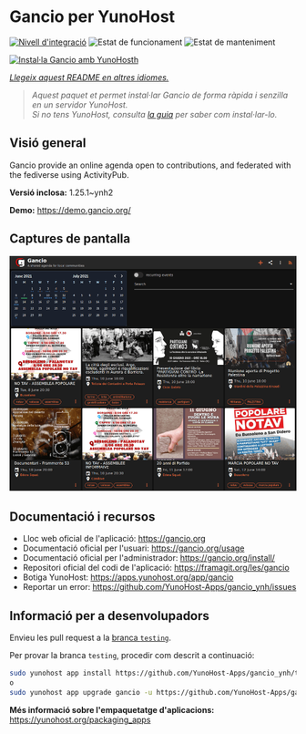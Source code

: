 <!--
N.B.: Aquest README ha estat generat automàticament per <https://github.com/YunoHost/apps/tree/master/tools/readme_generator>
NO s'ha de modificar manualment.
-->

# Gancio per YunoHost

[![Nivell d'integració](https://apps.yunohost.org/badge/integration/gancio)](https://ci-apps.yunohost.org/ci/apps/gancio/)
![Estat de funcionament](https://apps.yunohost.org/badge/state/gancio)
![Estat de manteniment](https://apps.yunohost.org/badge/maintained/gancio)

[![Instal·la Gancio amb YunoHosth](https://install-app.yunohost.org/install-with-yunohost.svg)](https://install-app.yunohost.org/?app=gancio)

*[Llegeix aquest README en altres idiomes.](./ALL_README.md)*

> *Aquest paquet et permet instal·lar Gancio de forma ràpida i senzilla en un servidor YunoHost.*  
> *Si no tens YunoHost, consulta [la guia](https://yunohost.org/install) per saber com instal·lar-lo.*

## Visió general

Gancio provide an online agenda open to contributions, and federated with the fediverse using ActivityPub.


**Versió inclosa:** 1.25.1~ynh2

**Demo:** <https://demo.gancio.org/>

## Captures de pantalla

![Captures de pantalla de Gancio](./doc/screenshots/screenshot.png)

## Documentació i recursos

- Lloc web oficial de l'aplicació: <https://gancio.org>
- Documentació oficial per l'usuari: <https://gancio.org/usage>
- Documentació oficial per l'administrador: <https://gancio.org/install/>
- Repositori oficial del codi de l'aplicació: <https://framagit.org/les/gancio>
- Botiga YunoHost: <https://apps.yunohost.org/app/gancio>
- Reportar un error: <https://github.com/YunoHost-Apps/gancio_ynh/issues>

## Informació per a desenvolupadors

Envieu les pull request a la [branca `testing`](https://github.com/YunoHost-Apps/gancio_ynh/tree/testing).

Per provar la branca `testing`, procedir com descrit a continuació:

```bash
sudo yunohost app install https://github.com/YunoHost-Apps/gancio_ynh/tree/testing --debug
o
sudo yunohost app upgrade gancio -u https://github.com/YunoHost-Apps/gancio_ynh/tree/testing --debug
```

**Més informació sobre l'empaquetatge d'aplicacions:** <https://yunohost.org/packaging_apps>
